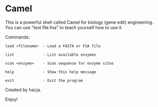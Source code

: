 # Camel
This is a powerful shell called Camel for biology (gene edit) engineering. 
You can use "test file.fna" to teach yourself how to use it.

Commands:
    
    load <filename>  - Load a FASTA or FSA file
  
    list             - List available enzymes
  
    scan <enzyme>    - Scan sequence for enzyme sites
  
    help             - Show this help message
  
    exit             - Exit the program

Created by hacja.

Enjoy!
